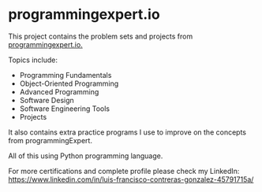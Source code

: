 # programmingexpert.io

This project contains the problem sets and projects from [programmingexpert.io.](https://www.programmingexpert.io/product)

Topics include:

- Programming Fundamentals
- Object-Oriented Programming
- Advanced Programming
- Software Design
- Software Engineering Tools
- Projects

It also contains extra practice programs I use to improve on the concepts from programmingExpert.

All of this using Python programming language.

For more certifications and complete profile please check my LinkedIn: https://www.linkedin.com/in/luis-francisco-contreras-gonzalez-45791715a/
